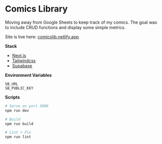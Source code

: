 # Comics Library

Moving away from Google Sheets to keep track of my comics. The goal was to include CRUD functions and display some simple metrics.

Site is live here: [comicslib.netlify.app](https://comiclib.netlify.app)

**Stack**
- [Next.js](https://nextjs.org)
- [Tailwindcss](https://tailwindcss.com)
- [Supabase](https://supabase.io)

**Environment Variables**
```
SB_URL
SB_PUBLIC_KEY
```

**Scripts**
```bash
# Serve on port 3000
npm run dev

# Build
npm run build

# Lint + Fix
npm run lint
```
